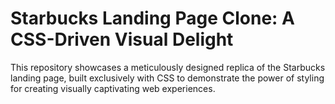 # Starbucks Landing Page Clone: A CSS-Driven Visual Delight

This repository showcases a meticulously designed replica of the Starbucks landing page, built exclusively with CSS to demonstrate the power of styling for creating visually captivating web experiences.
